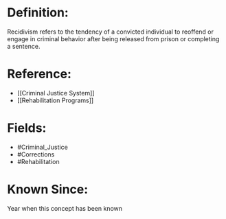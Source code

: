 

# Definition:
Recidivism refers to the tendency of a convicted individual to reoffend or engage in criminal behavior after being released from prison or completing a sentence.

# Reference:
- [[Criminal Justice System]]
- [[Rehabilitation Programs]]

# Fields: 
- #Criminal_Justice
- #Corrections
- #Rehabilitation

# Known Since:
Year when this concept has been known

